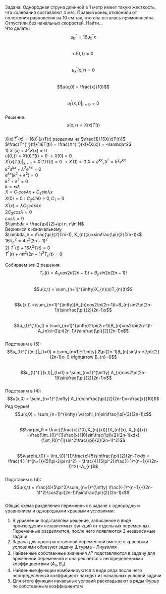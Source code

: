 Задача: Однородная струна длинной в 1 метр имеет такую жесткость, что колебания составляют 4 м/с. Правый конец отклонили от положения равновесия на 10 см так, что она осталась прямолинейна. Отпустили без начальных скоростей. Найти...   
Что делать:  
$$u^{''}_{tt} = 16u^{''}_xx $$  
$$u(0,t) = 0$$  
$$u_{x}^{'}(x,t) = 0$$  
$$u(x,0) = \frac{x}{10}$$  
$$u_{t}^{'}(x,t) |_{t=0} = 0$$  
Решение:  
$$u(x,t) = X(x)T(t)$$  
$X(x)T^{''}(x) = 16 X^{''}(x) T(t)$ разделим на $\frac{1}{16X(x)T(t)}$  
   $\frac{T^{''}(t)}{16T(t)} = \frac{X^{''}(x)}{X(x)} = -\lambda^2$   
	1) $X^{''}(x)+\lambda^2 X(x) = 0$  
	   $u(0,t) = X(0)T(t) = 0 \rightarrow X(0) = 0$  
	   $X^{'}(x)T(t)|_{x=1} = X^{'}(1)T(t) = 0 \rightarrow X^{'}(1) = 0$
	   $X = e^{kx}, X^{''} = k^{2}e^{kx}$  
	   $k^2 e^{kx} + \lambda^{2}e^{kx} = 0$  
	   $e^{kx}(k^2 + \lambda^{2}) = 0$  
	   $k^2 + e^2 = 0$  
	   $k = \pm i\lambda$  
	   $X = C_{1}cos\lambda x+C_{2}sin\lambda x$  
	   $X(0) = 0: C_2sin0 = 0, C_1 = 0$  
	   $X^{'}(x) = \lambda C_2cos\lambda x$  
	   $2C_{2}cos\lambda = 0$  
	   $cos\lambda = 0$  
	   $\lambda = \frac{\pi}{2}+\pi n, n\in N$  
	   Вернемся к изначальному  
	   $\lambda_n = \frac{\pi}{2}(2n-1), X_{n}(x)=sin\frac{\pi}{2}(2n-1)x$  
	   $16\lambda^{2}_{n}=4\pi^{2}(2n-1)^2$  
	2) $T^{''}(t)+16\lambda^{2}T(t)=0$  
	   $T^{''}(t)+4\pi^{2}(2n-1)^{2}T_{n}(t)=0$  
	   
Собираем эти 2 решения:
$$T_{n}(t)=A_{n}cos2\pi(2n-1)t+B_{n}sin2\pi(2n-1)t$$  
 $$u(x,t) = \sum_{n=1}^{\infty}X_{n}(x)T_{n}(t)$$  
$$u(x,t) =\sum_{n=1}^{\infty}[A_{n}cos2\pi(2n-1)t+B_{n}sin2\pi(2n-1)t]sin\frac{\pi}{2}(2n-1)x$$  
$$u_{t}^{'}(x,t) = \sum_{n=1}^{\infty}2\pi(2n-1)[B_{n}cos2\pi(2n-1)t-A_{n}sin2\pi(2n-1)t]sin\frac{\pi}{2}(2n-1)x$$  
Подставим в (5):  
$$u_{t}^{'}(x,t)|_{t=0} = \sum_{n=1}^{\infty} 2\pi(2n-1)B_{n}sin\frac{\pi}{2}(2n-1)x=0 \rightarrow B_{n}=0$$  
$$u_{t}^{'}(x,t)|_{t=0} = \sum_{n=1}^{\infty} A_{n}cos2\pi(2n-1)t\sin\frac{\pi}{2}(2n-1)x$$  
Подставим в (4):  
$$u(x,0) = \sum_{n=1}^{\infty} A_{n}sin\frac{\pi}{2}(2n-1)x=\frac{x}{10}$$ Ряд Фурье!  
$$u(x,0) = \sum_{n=1}^{\infty} \varphi_{n}sin\frac{\pi}{2}(2n-1)x$$  
$$\varphi_0 = \frac{(\frac{x}{10},X_{n}(x))}{X_{n}(x), X_{n}(x)} =\frac{\int_{0}^{1}\frac{x}{10}sin\frac{\pi}{2}(2n-1)xdx}{\int_{0}^{1}sin^2\frac{\pi}{2}(2n-1)^2}$$  
$$\varphi_{0} = \int_{0}^{1}\frac{x}{5}sin\frac{\pi}{2}(2n-1)xdx = \frac{4(-1)^{n+1}}{5(\pi-2\pi n)^2} = \frac{4}{5\pi^2}\frac{(-1)^{n+1}}{(2n-1)^2}=A_{n}$$  
Подставим в (4):  
$$u(x,t) = \frac{4}{5\pi^2}\sum_{n=1}^{\infty} \frac{(-1)^{n+1}}{(2n-1)^2}\cos2\pi(2n-1)t\sin\frac{\pi}{2}(2n-1)x$$  
Общая схема разделения переменных в задаче с однородным уравнением и однородными краевыми условиями:  
1. В уравнении подставляем решение, записанное в виде произведения независимых функций от отдельных переменных. Переменные разделяются, после чего появляются 2 независимые задачи.   
2. Задача для пространственной переменной вместе с краевыми условиями образуют задачу Штурма - Лиувилля  
3. Найденные собственные значения $\lambda^n$ подставляются в задачу для временной переменной и она решается с неопределенными коэффициентами ($A_n, B_n$)  
4. Найденные функции комбинируются в виде ряда после чего неопределенный коэффициент находят из начальных условий задачи  
5. Для этого функции начальных условий раскладывают в ряды Фурье по собственным коэффициентам  
